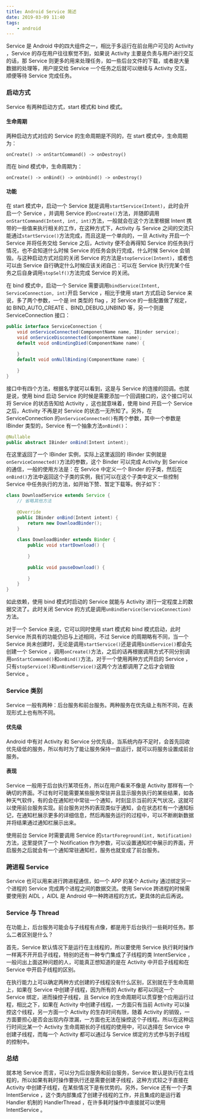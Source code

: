 ```yaml
---
title: Android Service 简述
date: 2019-03-09 11:40
tags:
	- android
---
```


Service 是 Android 中的四大组件之一，相比于多运行在前台用户可见的 Activity ，Service 的存在用户往往察觉不到，如果说 Activity 主要是负责与用户进行交互的话，那 Service 则更多的用来处理任务，如一些后台文件的下载，或者是大量数据的处理等，用户提交给 Service 一个任务之后就可以继续与 Activity 交互，顺便等待 Service 完成任务。

### 启动方式

Service 有两种启动方式，start 模式和 bind 模式。

#### 生命周期

两种启动方式对应的 Service 的生命周期是不同的，在 start 模式中，生命周期为：

`onCreate() -> onStartCommand() -> onDestroy()`

而在 bind 模式中，生命周期为：

`onCreate() -> onBind() -> onUnbind() -> onDestroy()`

#### 功能

在 start 模式中，启动一个 Service 就是调用`startService(Intent)`，此时会开启一个 Service ，并调用 Service 的`onCreate()`方法，并随即调用`onStartCommand(Intent, int, int)`方法，一般就会在这个方法里根据 Intent 携带的一些值来执行相关的工作，在这种方式下，Activity 与 Service 之间的交流只能通过`startService()`方法完成，而且这是一个单向的，一旦 Activity 开启一个 Service 并将任务交给 Service 之后，Activity 便不会再得知 Service 的任务执行情况，也不会知道什么时候 Service 的任务会执行完成，什么时候 Service 会销毁。与这种启动方式对应的关闭 Service 的方法是`stopService(Intent)`，或者也可以由 Service 自行确定什么时候应该关闭自己：可以在 Service 执行完某个任务之后自身调用`stopSelf()`方法完成 Service 的关闭。

在 bind 模式中，启动一个 Service 需要调用`bindService(Intent, ServiceConnection, int)`开启 Service ，相比于使用 start 方式启动 Service 来说，多了两个参数，一个是 int 类型的 flag ，对 Service 的一些配置做了规定，如 BIND_AUTO_CREATE 、BIND_DEBUG_UNBIND 等，另一个则是 ServiceConnection 接口：

```java
public interface ServiceConnection {
    void onServiceConnected(ComponentName name, IBinder service);
    void onServiceDisconnected(ComponentName name);
    default void onBindingDied(ComponentName name) {
        
    }
    default void onNullBinding(ComponentName name) {
        
    }
}
```

接口中有四个方法，根据名字就可以看到，这是与 Service 的连接的回调。也就是说，使用 bind 启动 Service 的时候是需要添加一个回调接口的，这个接口可以将 Service 的状态告知给 Activity ，这也就意味着，使用 bind 开启一个 Service 之后，Activity 不再是对 Service 的状态一无所知了。另外，在 ServiceConnection 的`onServiceConnected()`有两个参数，其中一个参数是 IBinder 类型的，Service 有一个抽象方法`onBind()`：

```java
@Nullable
public abstract IBinder onBind(Intent intent);
```

在这里返回了一个 IBinder 实例，实际上这里返回的 IBinder 实例就是`onServiceConnected()`方法的参数，这个 Binder 可以完成 Activity 到 Service 的通信，一般的使用方法是：在 Service 中定义一个 Binder 的子类，然后在`onBind()`方法中返回这个子类的实例，我们可以在这个子类中定义一些控制 Service 中任务执行的方法，如开始下赞、暂定下载等。例子如下：

```java
class DownloadService extends Service {
    // 省略其他方法
    
    @Override
    public IBinder onBind(Intent intent) {
        return new DownloadBinder();
    }
    
    class DownloadBinder extends Binder {
        public void startDownload() {
            
        }
        
        public void pauseDownload() {
            
        }
    }
}
```

如此依赖，使用 bind 模式时启动的 Service 就能与 Activity 进行一定程度上的数据交流了。此时关闭 Service 的方式是调用`unBindService(ServiceConnection)`方法。

对于一个 Service 来说，它可以同时使用 start 模式和 bind 模式启动，此时 Service 所具有的功能仍旧与上述相同，不过 Service 的周期略有不同，当一个 Service 尚未创建时，无论是调用`startService()`还是调用`bindService()`都会先创建一个 Service ，调用`onCreate()`方法，之后的话再根据调用方式不同分别调用`onStartCommand()`和`onBind()`方法，对于一个使用两种方式开启的 Service ，只有`stopService()`和`unBindService()`这两个方法都调用了之后才会销毁 Service 。

### Service 类别

Service 一般有两种：后台服务和前台服务。两种服务在优先级上有所不同，在表现形式上也有所不同。

#### 优先级

Android 中有对 Activity 和 Service 分优先级，当系统内存不足时，会首先回收优先级低的服务，所以有时为了能让服务保持一直运行，就可以将服务设置成前台服务。

#### 表现

Service 一般用于后台执行某项任务，所以在用户看来不像是 Activity 那样有一个确切的界面。不过有时可能需要某些服务常驻并且显示服务执行的某些结果，如各种天气软件，有的会在通知栏中常驻一个通知，时刻显示当前的天气状况，这就可以使用前台服务实现。前台服务对外的表现类似于通知，会在状态栏有一个通知标记，在通知栏展示更多的详细信息，然后再服务运行的过程中，可以不断刷新数据并将结果通过通知栏展示出来。

使用前台 Service 时需要调用 Service 的`startForeground(int, Notification)`方法，这里提供了一个 Notification 作为参数，可以设置通知栏中展示的界面，开启服务之后就会有一个通知常驻通知栏，服务也就变成了前台服务。

### 跨进程 Service

Service 也可以用来进行跨进程通信，如一个 APP 的某个 Activity 通过绑定另一个进程的 Service 完成两个进程之间的数据交流。使用 Service 跨进程的时候需要使用到 AIDL ，AIDL 是 Android 中一种跨进程的方式，更具体的此后再说。

### Service 与 Thread

在功能上，后台服务可能会与子线程有点像，都是用于后台执行一些耗时任务。那么二者区别是什么？

首先，Service 默认情况下是运行在主线程的，所以要使用 Service 执行耗时操作一样离不开开启子线程，特别的还有一种专门集成了子线程的类 IntentService ，一般问出上面这种问题的人，可能真正想知道的是在 Activity 中开启子线程和在 Service 中开启子线程的区别。

在执行能力上可以确定两种方式创建的子线程没有什么区别，区别就在于生命周期上，如果在 Service 中创建子线程，因为所有的 Activity 都可以同这一个 Service 绑定，进而操控子线程，且 Service 的生命周期可以贯穿整个应用运行过程，相比之下，如果在 Activity 中创建子线程，一方面只有当前 Activity 可以操控这个线程，另一方面一个 Activity 的生存时间有限，随着 Activity 的销毁，一方面要担心是否会出现内存泄漏，一方面也无法在操控这个子线程。所以在这种运行时间比某一个 Activity 生命周期长的子线程的使用中，可以选择在 Service 中创建子线程，而每一个 Activity 都可以通过与 Service 绑定的方式参与到子线程的控制中。

### 总结

就本地 Service 而言，可以分为后台服务和前台服务，Service 默认是执行在主线程的，所以如果有耗时操作要执行还是需要创建子线程，这种方式较之于直接在 Activity 中创建子线程，在某些情况下是有优势的。另外，Service 还有一个子类 IntentService ，这个类内部集成了创建子线程的工作，并且集成的是运行着 Handler 机制的 HandlerThread ，在许多耗时操作中直接就可以使用 IntentService 。